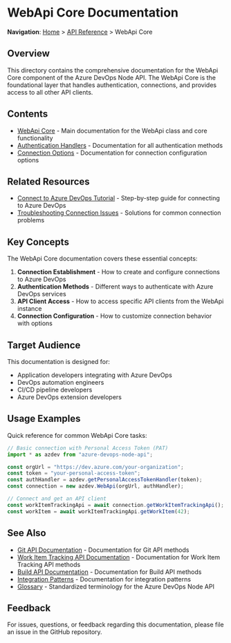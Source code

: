 # WebApi Core Documentation

**Navigation**: [Home](../../index.md) > [API Reference](../index.md) > WebApi Core

## Overview

This directory contains the comprehensive documentation for the WebApi Core component of the Azure DevOps Node API. The WebApi Core is the foundational layer that handles authentication, connections, and provides access to all other API clients.

## Contents

- [WebApi Core](./webapi-core.md) - Main documentation for the WebApi class and core functionality
- [Authentication Handlers](./authentication-handlers.md) - Documentation for all authentication methods
- [Connection Options](./connection-options.md) - Documentation for connection configuration options

## Related Resources

- [Connect to Azure DevOps Tutorial](../../tutorials/connect-to-azure-devops.md) - Step-by-step guide for connecting to Azure DevOps
- [Troubleshooting Connection Issues](../../troubleshooting/connection-issues.md) - Solutions for common connection problems

## Key Concepts

The WebApi Core documentation covers these essential concepts:

1. **Connection Establishment** - How to create and configure connections to Azure DevOps
2. **Authentication Methods** - Different ways to authenticate with Azure DevOps services
3. **API Client Access** - How to access specific API clients from the WebApi instance
4. **Connection Configuration** - How to customize connection behavior with options

## Target Audience

This documentation is designed for:

- Application developers integrating with Azure DevOps
- DevOps automation engineers
- CI/CD pipeline developers
- Azure DevOps extension developers

## Usage Examples

Quick reference for common WebApi Core tasks:

```typescript
// Basic connection with Personal Access Token (PAT)
import * as azdev from "azure-devops-node-api";

const orgUrl = "https://dev.azure.com/your-organization";
const token = "your-personal-access-token";
const authHandler = azdev.getPersonalAccessTokenHandler(token);
const connection = new azdev.WebApi(orgUrl, authHandler);

// Connect and get an API client
const workItemTrackingApi = await connection.getWorkItemTrackingApi();
const workItem = await workItemTrackingApi.getWorkItem(42);
```

## See Also

- [Git API Documentation](../git-api/README.md) - Documentation for Git API methods
- [Work Item Tracking API Documentation](../work-item-tracking/README.md) - Documentation for Work Item Tracking API methods
- [Build API Documentation](../build-api/README.md) - Documentation for Build API methods
- [Integration Patterns](../integration-patterns/README.md) - Documentation for integration patterns
- [Glossary](../../glossary.md) - Standardized terminology for the Azure DevOps Node API

## Feedback

For issues, questions, or feedback regarding this documentation, please file an issue in the GitHub repository. 